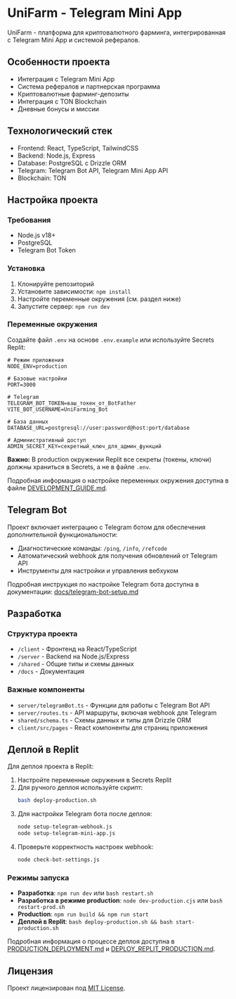# UniFarm - Telegram Mini App

UniFarm - платформа для криптовалютного фарминга, интегрированная с Telegram Mini App и системой рефералов.

## Особенности проекта

- Интеграция с Telegram Mini App
- Система рефералов и партнерская программа
- Криптовалютные фарминг-депозиты
- Интеграция с TON Blockchain
- Дневные бонусы и миссии

## Технологический стек

- Frontend: React, TypeScript, TailwindCSS
- Backend: Node.js, Express
- Database: PostgreSQL с Drizzle ORM
- Telegram: Telegram Bot API, Telegram Mini App API
- Blockchain: TON

## Настройка проекта

### Требования

- Node.js v18+
- PostgreSQL
- Telegram Bot Token

### Установка

1. Клонируйте репозиторий
2. Установите зависимости: `npm install`
3. Настройте переменные окружения (см. раздел ниже)
4. Запустите сервер: `npm run dev`

### Переменные окружения

Создайте файл `.env` на основе `.env.example` или используйте Secrets Replit:

```
# Режим приложения
NODE_ENV=production

# Базовые настройки
PORT=3000

# Telegram
TELEGRAM_BOT_TOKEN=ваш_токен_от_BotFather
VITE_BOT_USERNAME=UniFarming_Bot

# База данных
DATABASE_URL=postgresql://user:password@host:port/database

# Административный доступ
ADMIN_SECRET_KEY=секретный_ключ_для_админ_функций
```

**Важно:** В production окружении Replit все секреты (токены, ключи) должны храниться в Secrets, а не в файле `.env`.

Подробная информация о настройке переменных окружения доступна в файле [DEVELOPMENT_GUIDE.md](DEVELOPMENT_GUIDE.md).

## Telegram Bot

Проект включает интеграцию с Telegram ботом для обеспечения дополнительной функциональности:

- Диагностические команды: `/ping`, `/info`, `/refcode`
- Автоматический webhook для получения обновлений от Telegram API
- Инструменты для настройки и управления вебхуком

Подробная инструкция по настройке Telegram бота доступна в документации: [docs/telegram-bot-setup.md](docs/telegram-bot-setup.md)

## Разработка

### Структура проекта

- `/client` - Фронтенд на React/TypeScript
- `/server` - Backend на Node.js/Express
- `/shared` - Общие типы и схемы данных
- `/docs` - Документация

### Важные компоненты

- `server/telegramBot.ts` - Функции для работы с Telegram Bot API
- `server/routes.ts` - API маршруты, включая webhook для Telegram
- `shared/schema.ts` - Схемы данных и типы для Drizzle ORM
- `client/src/pages` - React компоненты для страниц приложения

## Деплой в Replit

Для деплоя проекта в Replit:

1. Настройте переменные окружения в Secrets Replit
2. Для ручного деплоя используйте скрипт:
   ```bash
   bash deploy-production.sh
   ```
3. Для настройки Telegram бота после деплоя:
   ```bash
   node setup-telegram-webhook.js
   node setup-telegram-mini-app.js
   ```
4. Проверьте корректность настроек webhook:
   ```bash
   node check-bot-settings.js
   ```

### Режимы запуска

* **Разработка**: `npm run dev` или `bash restart.sh` 
* **Разработка в режиме production**: `node dev-production.cjs` или `bash restart-prod.sh`
* **Production**: `npm run build && npm run start`
* **Деплой в Replit**: `bash deploy-production.sh && bash start-production.sh`

Подробная информация о процессе деплоя доступна в [PRODUCTION_DEPLOYMENT.md](PRODUCTION_DEPLOYMENT.md) и [DEPLOY_REPLIT_PRODUCTION.md](DEPLOY_REPLIT_PRODUCTION.md).

## Лицензия

Проект лицензирован под [MIT License](LICENSE).